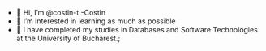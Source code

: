 - 👋 Hi, I’m @costin-t -Costin
- 👀 I’m interested in learning as much as possible 
- 🌱 I have completed my studies in Databases and Software Technologies at the University of Bucharest.;
